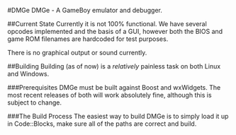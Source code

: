 #DMGe
DMGe - A GameBoy emulator and debugger. 

##Current State
Currently it is not 100% functional. We have several opcodes implemented and the basis of a GUI, however both the BIOS and game ROM filenames are hardcoded for test purposes.

There is no graphical output or sound currently.

##Building
Building (as of now) is a *relatively* painless task on both Linux and Windows.

###Prerequisites
DMGe must be built against Boost and wxWidgets. The most recent releases of both will work absolutely fine, although this is subject to change.

###The Build Process
The easiest way to build DMGe is to simply load it up in Code::Blocks, make sure all of the paths are correct and build.

